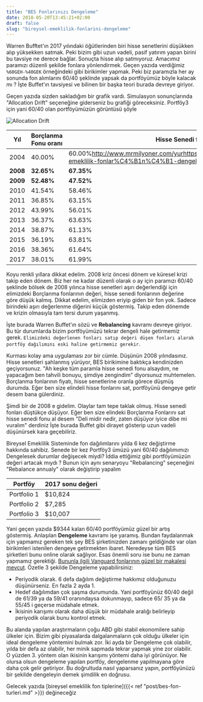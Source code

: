 ```yaml
---
title: "BES Fonlarınızı Dengeleme"
date: 2018-05-20T13:45:21+02:00
draft: false
slug: "bireysel-emeklilik-fonlarini-dengeleme"
---
```


Warren Bufftet'ın 2017 yılındaki öğütlerinden biri hisse senetlerini düşükken alıp yüksekken satmak. Peki bizim gibi uzun
vadeli, pasif yatırım yapan birini bu tavsiye ne derece bağlar. Sonuçta hisse alıp satmıyoruz. Amacımız paramızı düzenli şekilde fonlara yönlendirmek. Geçen yazıda verdiğimiz `%60GEH-%40GEK` örneğindeki gibi birikimler yapmak. Peki biz paramızla her ay sonunda fon alımlarını 60/40 şeklinde yapsak da portföyümüz böyle kalacak mı ? İşte Buffet'ın tavsiyesi ve bilinen bir başka teori burada devreye giriyor.

Geçen yazıda sizden sakladığım bir grafik vardı. Simulasyon sonunçlarında "Allocation Drift" seçeneğine giderseniz bu grafiği göreceksiniz. Portföy3 için yani 60/40 olan portföyümüzün görüntüsü şöyle

![Allocation Drift](/img/rebalancing/alloc.png)

Yıl | Borçlanma Fonu oranı| Hisse Senedi fonu oranı
----|-----|----
2004| 40.00%|	60.00%http://www.mrmilyoner.com/yurhttps://www.kenardapara.com/post/bireysel-emeklilik-fonlar%C4%B1n%C4%B1-dengeleme/
**2008**|	**32.65%**|	**67.35%**
**2009**|	**52.48%**|	**47.52%**
2010|	41.54%|	58.46%
2011|	36.85%|	63.15%
2012|	43.99%|	56.01%
2013|	36.37%|	63.63%
2014|	38.87%|	61.13%
2015|	36.19%|	63.81%
2016|	38.36%|	61.64%
2017|	38.01%|	61.99%


Koyu renkli yıllara dikkat edelim. 2008 kriz öncesi dönem ve küresel krizi takip eden dönem. Biz her ne kadar düzenli olarak o ay için paramızı 60/40 şeklinde bölsek de 2008 yılınca hisse senetleri aşırı değerlendiği için elimizdeki Borçlanma fonlarının değeri, hisse senedi fonlarının değerine göre düşük kalmış. Dikkat edelim, elimizden eriyip giden bir fon yok. Sadece birindeki aşırı değerlenme diğerini küçük göstermiş. Takip eden dönemde ve krizin olmasıyla tam tersi durum yaşanmış.

İşte burada Warren Buffet'ın sözü ve **Rebalancing** kavramı devreye giriyor. Bu tür durumlarda bizim portföyümüzü tekrar dengeli hale getirmemiz gerek.
`Elimizdeki değerlenen fonları satıp değeri düşen fonları alarak portföy dağılımını eski haline getirmemiz gerekir`.

Kurması kolay ama uygulaması zor bir cümle. Düşünün 2008 yılındasınız. Hisse senetleri şahlanmış yürüyor, BES birikimine baktıkça kendinizden geçiyorsunuz. "Ah keşke tüm paramla hisse senedi fonu alsaydım, ne yapacağım ben tahvili bonuyu, şimdiye zengindim" diyorsunuz muhtemelen. Borçlanma fonlarının fiyatı, hisse senetlerine oranla görece düşmüş durumda. Eğer ben size elindeli hisse fonlarını sat, portföyünü dengeye getir desem bana gülerdiniz.

Şimdi bir de 2008 e gidelim. Olaylar tam tepe taklak olmuş. Hisse senedi fonları düştükçe düşüyor. Eğer ben size elindeki Borçlanma Fonlarını sat hisse senedi fonu al desem "Deli midir nedir, zaten düşüyor iyice dibe mi vuralım" derdiniz
İşte burada Buffet gibi dirayet gösterip uzun vadeli düşünürsek kara geçebiliriz.

Bireysel Emeklilik Sisteminde fon dağılımlarını yılda 6 kez değiştirme hakkında sahibiz. Senede bir kez Portföy3 ümüzü yani 60/40 dağılımımızı Dengelesek durumlar değişecek miydi? İddia ettiğimiz gibi portföyümüzün değeri artacak mıydı ?  Bunun için aynı senaryoyu "Rebalancing" seçeneğini "Rebalance annualy" olarak değiştirip yapalım

Portföy | 2017 sonu değeri
-----|-----
Portfolio 1	|	\$10,824
Portfolio 2	|	\$7,285
Portfolio 3	|	\$10,007


Yani geçen yazıda \$9344 kalan 60/40 portföyümüz güzel bir artış göstermiş. Anlaşılan **Dengeleme** kavramı işe yaramış. Bundan faydalanmak için yapmamız gereken tek şey BES şirketinizden zamanı geldiğinde var olan birikimleri istenilen dengeye getirmekten ibaret. Neredeyse tüm BES şirketleri bunu online olarak sağlıyor. Esas önemli soru ise bunu ne zaman yapmamız gerektiği. [Bununla ilgili Vanguard fonlarının güzel bir makalesi mevcut](https://www.vanguard.com/pdf/icrpr.pdf). Özetle 3 şekilde Dengeleme yapabilirsiniz:
 * Periyodik olarak. 6 defa dağılım değiştirme hakkımız olduğunuzu düşünürseniz. En fazla 2 ayda 1.
 * Hedef dağılımdan çok şaşma durumunda. Yani portföyünüz 60/40 değil de 61/39 ya da 59/41 oranındaysa dokunmayıp, sadece 65/
 35  ya da 55/45 i geçerse müdahale etmek.
 * İkisinin karışımı olarak daha düşük bir müdahale aralığı belirleyip periyodik olarak bunu kontrol etmek.

Bu alanda yapılan araştırmaların çoğu ABD gibi stabil ekonomilere sahip ülkeler için. Bizim gibi piyasalarda dalgalanmaların çok olduğu ülkeler için ideal dengeleme yöntemini bulmak zor. İki ayda bir Dengeleme çok olabilir, yılda bir defa az olabilir, her minik sapmada tekrar yapmak yine zor olabilir. O yüzden 3. yöntem olan ikisinin karışımı yöntemi daha iyi görünüyor. Ne olursa olsun dengeleme yapılan portföy, dengelenme yapılmayana göre daha çok gelir getiriyor. Bu doğrultuda nasıl yaparsanız yapın, portföyünüzü bir şekilde dengeleyin demek şimdilik en doğrusu.

Gelecek yazıda [bireysel emeklilik fon tiplerine]({{< ref "post/bes-fon-turleri.md" >}}) değineceğiz
